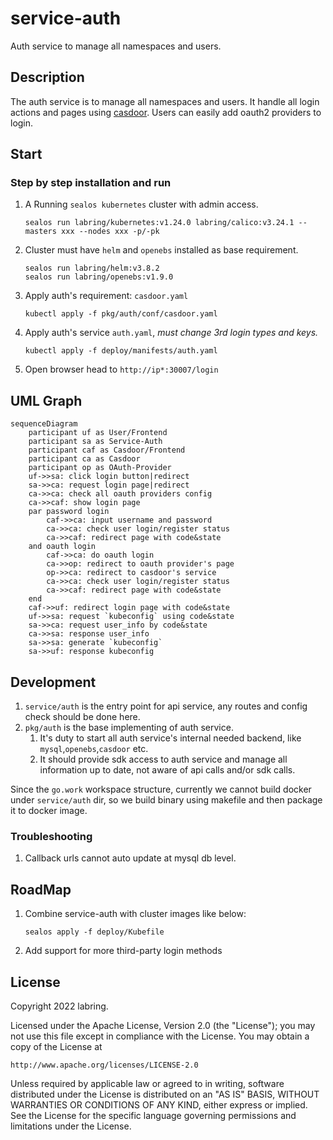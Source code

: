 # service-auth 
Auth service to manage all namespaces and users.

## Description
The auth service is to manage all namespaces and users.
It handle all login actions and pages using [casdoor](https://github.com/casdoor/casdoor).
Users can easily add oauth2 providers to login.

## Start

### Step by step installation and run

1. A Running `sealos kubernetes` cluster with admin access.  
    ```shell
    sealos run labring/kubernetes:v1.24.0 labring/calico:v3.24.1 --masters xxx --nodes xxx -p/-pk
    ```
2. Cluster must have `helm` and `openebs` installed as base requirement.
    ```shell
    sealos run labring/helm:v3.8.2 
    sealos run labring/openebs:v1.9.0
    ```
3. Apply auth's requirement: `casdoor.yaml`
    ```shell
    kubectl apply -f pkg/auth/conf/casdoor.yaml
    ```
4. Apply auth's service `auth.yaml`, *must change 3rd login types and keys.*
    ```shell
    kubectl apply -f deploy/manifests/auth.yaml
    ```
5. Open browser head to `http://ip*:30007/login`

## UML Graph

```mermaid
sequenceDiagram
    participant uf as User/Frontend
    participant sa as Service-Auth
    participant caf as Casdoor/Frontend
    participant ca as Casdoor
    participant op as OAuth-Provider
    uf->>sa: click login button|redirect
    sa->>ca: request login page|redirect
    ca->>ca: check all oauth providers config
    ca->>caf: show login page
    par password login
        caf->>ca: input username and password
        ca->>ca: check user login/register status
        ca->>caf: redirect page with code&state
    and oauth login
        caf->>ca: do oauth login
        ca->>op: redirect to oauth provider's page
        op->>ca: redirect to casdoor's service
        ca->>ca: check user login/register status
        ca->>caf: redirect page with code&state
    end
    caf->>uf: redirect login page with code&state
    uf->>sa: request `kubeconfig` using code&state
    sa->>ca: request user_info by code&state
    ca->>sa: response user_info
    sa->>sa: generate `kubeconfig`
    sa->>uf: response kubeconfig
```

## Development

1. `service/auth` is the entry point for api service, any routes and config check should be done here.
2. `pkg/auth` is the base implementing of auth service.
    1. It's duty to start all auth service's internal needed backend, like `mysql`,`openebs`,`casdoor` etc.
    2. It should provide sdk access to auth service and manage all information up to date, not aware of api calls and/or sdk calls.

Since the `go.work` workspace structure, currently we cannot build docker under `service/auth` dir, so we build binary using makefile and then package it to docker image.

### Troubleshooting

1. Callback urls cannot auto update at mysql db level.

## RoadMap

1. Combine service-auth with cluster images like below:
    ```shell
    sealos apply -f deploy/Kubefile
    ```
2. Add support for more third-party login methods

## License

Copyright 2022 labring.

Licensed under the Apache License, Version 2.0 (the "License");
you may not use this file except in compliance with the License.
You may obtain a copy of the License at

    http://www.apache.org/licenses/LICENSE-2.0

Unless required by applicable law or agreed to in writing, software
distributed under the License is distributed on an "AS IS" BASIS,
WITHOUT WARRANTIES OR CONDITIONS OF ANY KIND, either express or implied.
See the License for the specific language governing permissions and
limitations under the License.

